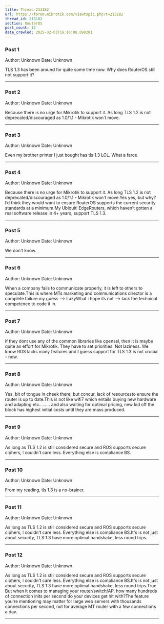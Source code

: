 ```yaml
---
title: Thread-213182
url: https://forum.mikrotik.com/viewtopic.php?t=213182
thread_id: 213182
section: RouterOS
post_count: 12
date_crawled: 2025-02-03T16:16:08.098201
---
```


### Post 1
Author: Unknown
Date: Unknown

TLS 1.3 has been around for quite some time now. Why does RouterOS still not support it?

---
### Post 2
Author: Unknown
Date: Unknown

Because there is no urge for Mikrotik to support it. As long TLS 1.2 is not deprecated/discouraged as 1.0/1.1 - Mikrotik won't move.

---
### Post 3
Author: Unknown
Date: Unknown

Even my brother printer I just bought has tls 1.3 LOL.   What a farce.

---
### Post 4
Author: Unknown
Date: Unknown

Because there is no urge for Mikrotik to support it. As long TLS 1.2 is not deprecated/discouraged as 1.0/1.1 - Mikrotik won't move.Yes yes, but why? I’d think they would want to ensure RouterOS supports the current security standards at a minimum.My Ubiquiti EdgeRouters, which haven’t gotten a real software release in 4+ years, support TLS 1.3.

---
### Post 5
Author: Unknown
Date: Unknown

We don't know.

---
### Post 6
Author: Unknown
Date: Unknown

When a company fails to communicate properly, it is  left to others to  speculate.This is where MTs marketing and communications director is a complete failure.my guess --> LazyWhat i hope its not --> lack the technical competence to code it in.

---
### Post 7
Author: Unknown
Date: Unknown

if they dont use any of the common libraries like openssl, then it is maybe quite an effort for Mikrotik. They have to set priorities. Not laziness. We know ROS lacks many features and I guess support for TLS 1.3 is not crucial - now.

---
### Post 8
Author: Unknown
Date: Unknown

Yes, bit of tongue in cheek  there,  but concur,   lack of resourcesto ensure  the router is up to date.This is not like wifi7  which entails buying new hardware and adapting etc......... and also waiting for optimal pricing, new kid off the block has highest initial costs until they are mass produced.

---
### Post 9
Author: Unknown
Date: Unknown

As long as TLS 1.2 is still considered secure and ROS supports secure ciphers, I couldn't care less. Everything else is compliance BS.

---
### Post 10
Author: Unknown
Date: Unknown

From my reading,  tls 1.3 is a no-brainer.

---
### Post 11
Author: Unknown
Date: Unknown

As long as TLS 1.2 is still considered secure and ROS supports secure ciphers, I couldn't care less. Everything else is compliance BS.It's is not just about security, TLS 1.3 have more optimal handshake, less round trips.

---
### Post 12
Author: Unknown
Date: Unknown

As long as TLS 1.2 is still considered secure and ROS supports secure ciphers, I couldn't care less. Everything else is compliance BS.It's is not just about security, TLS 1.3 have more optimal handshake, less round trips.True. But when it comes to managing your router/switch/AP, how many hundreds of connection inits per second do your devices get hit with?The feature you're mentioning may matter for large web servers with thousands connections per second, not for average MT router with a few connections a day.

---
